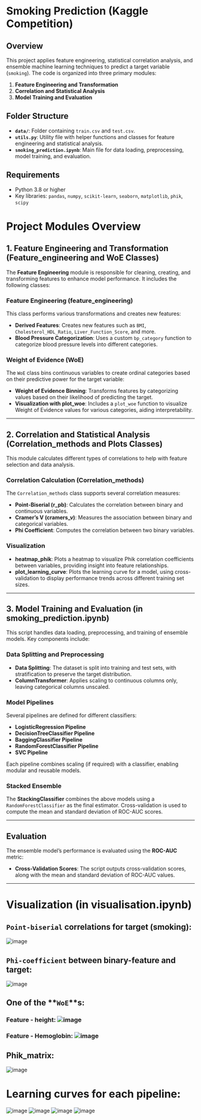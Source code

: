 # Smoking Prediction (Kaggle Competition)

## Overview
This project applies feature engineering, statistical correlation analysis, and ensemble machine learning techniques to predict a target variable (`smoking`). The code is organized into three primary modules:
1. **Feature Engineering and Transformation**
2. **Correlation and Statistical Analysis**
3. **Model Training and Evaluation**

## Folder Structure
- **`data/`**: Folder containing `train.csv` and `test.csv`.
- **`utils.py`**: Utility file with helper functions and classes for feature engineering and statistical analysis.
- **`smoking_prediction.ipynb`**: Main file for data loading, preprocessing, model training, and evaluation.

## Requirements
- Python 3.8 or higher
- Key libraries: `pandas`, `numpy`, `scikit-learn`, `seaborn`, `matplotlib`, `phik`, `scipy`

# Project Modules Overview

## 1. Feature Engineering and Transformation (Feature_engineering and WoE Classes)

The **Feature Engineering** module is responsible for cleaning, creating, and transforming features to enhance model performance. It includes the following classes:

### Feature Engineering (feature_engineering)

This class performs various transformations and creates new features:

- **Derived Features**: Creates new features such as `BMI`, `Cholesterol_HDL_Ratio`, `Liver_Function_Score`, and more.
- **Blood Pressure Categorization**: Uses a custom `bp_category` function to categorize blood pressure levels into different categories.

### Weight of Evidence (WoE)

The `WoE` class bins continuous variables to create ordinal categories based on their predictive power for the target variable:

- **Weight of Evidence Binning**: Transforms features by categorizing values based on their likelihood of predicting the target.
- **Visualization with plot_woe**: Includes a `plot_woe` function to visualize Weight of Evidence values for various categories, aiding interpretability.

---

## 2. Correlation and Statistical Analysis (Correlation_methods and Plots Classes)

This module calculates different types of correlations to help with feature selection and data analysis.

### Correlation Calculation (Correlation_methods)

The `Correlation_methods` class supports several correlation measures:

- **Point-Biserial (r_pb)**: Calculates the correlation between binary and continuous variables.
- **Cramer’s V (cramers_v)**: Measures the association between binary and categorical variables.
- **Phi Coefficient**: Computes the correlation between two binary variables.

### Visualization

- **heatmap_phik**: Plots a heatmap to visualize Phik correlation coefficients between variables, providing insight into feature relationships.
- **plot_learning_curve**: Plots the learning curve for a model, using cross-validation to display performance trends across different training set sizes.

---

## 3. Model Training and Evaluation (in smoking_prediction.ipynb)

This script handles data loading, preprocessing, and training of ensemble models. Key components include:

### Data Splitting and Preprocessing

- **Data Splitting**: The dataset is split into training and test sets, with stratification to preserve the target distribution.
- **ColumnTransformer**: Applies scaling to continuous columns only, leaving categorical columns unscaled.

### Model Pipelines

Several pipelines are defined for different classifiers:

- **LogisticRegression Pipeline**
- **DecisionTreeClassifier Pipeline**
- **BaggingClassifier Pipeline**
- **RandomForestClassifier Pipeline**
- **SVC Pipeline**

Each pipeline combines scaling (if required) with a classifier, enabling modular and reusable models.

### Stacked Ensemble

The **StackingClassifier** combines the above models using a `RandomForestClassifier` as the final estimator. Cross-validation is used to compute the mean and standard deviation of ROC-AUC scores.

---

## Evaluation

The ensemble model’s performance is evaluated using the **ROC-AUC** metric:

- **Cross-Validation Scores**: The script outputs cross-validation scores, along with the mean and standard deviation of ROC-AUC values.

---

# Visualization (in visualisation.ipynb)
## **`Point-biserial`** correlations for target (smoking):
![image](https://github.com/user-attachments/assets/86076066-6ffc-48a7-b054-d2209bba904e)
## **`Phi-coefficient`** between binary-feature and target:
![image](https://github.com/user-attachments/assets/bc85238c-d313-4d03-9224-e764b2aef74c)
## One of the **`WoE`**s:
### Feature - height: ![image](https://github.com/user-attachments/assets/cb7bddf6-9fd5-4023-bae7-caf284be7fe1)
### Feature - Hemoglobin: ![image](https://github.com/user-attachments/assets/6c15b511-59e4-4e62-9e47-b6c5a22a9a24)
## Phik_matrix:
![image](https://github.com/user-attachments/assets/3b83dcdc-f587-4457-b8a1-da3ea1a6111c)

# Learning curves for each pipeline:
![image](https://github.com/user-attachments/assets/993692c1-7414-45f1-b6ee-25321653c043)
![image](https://github.com/user-attachments/assets/af3f7a86-c060-46a8-8040-d9aaec1fdeb1)
![image](https://github.com/user-attachments/assets/9f4989f8-1d98-4e4a-9146-14ce992d06f8)
![image](https://github.com/user-attachments/assets/f4bb8e65-6dd4-48ae-9b0f-4cacfb86bac0)
